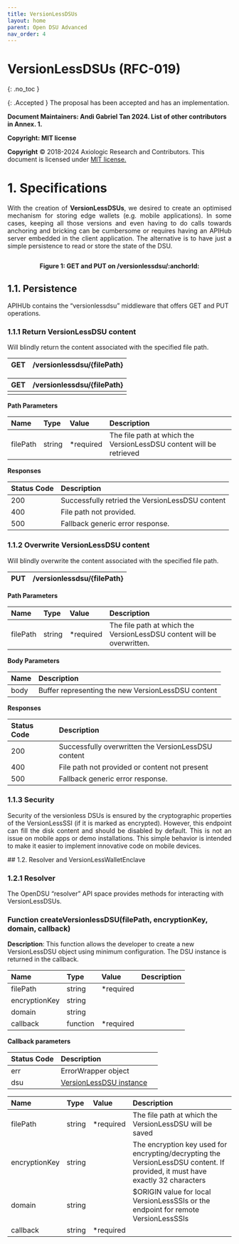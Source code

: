 ```yaml
---
title: VersionLessDSUs 
layout: home
parent: Open DSU Advanced
nav_order: 4
---
```


# VersionLessDSUs (RFC-019)
{: .no_toc }

{: .Accepted }
The proposal has been accepted and has an implementation.


**Document Maintainers: Andi Gabriel Tan 2024. List of other contributors in Annex. 1.**

**Copyright: MIT license**

 **Copyright** © 2018-2024 Axiologic Research and Contributors.
This document is licensed under [MIT license.](https://en.wikipedia.org/wiki/MIT_License)


# 1. Specifications

<p style='text-align: justify;'>With the creation of <b>VersionLessDSUs</b>, we desired to create an optimised mechanism for storing edge wallets (e.g. mobile applications). In some cases, keeping all those versions and even having to do calls towards anchoring and bricking can be cumbersome or requires having an APIHub server embedded in the client application. The alternative is to have just a simple persistence to read or store the state of the DSU.
</p>
<img alt="" align="center" src="" class="imgMain"/>

<p style="text-align:center"> <b>Figure 1: GET and PUT on /versionlessdsu/:anchorId: </b></p>

## 1.1. Persistence

APIHUb contains the “versionlessdsu” middleware that offers GET and PUT operations.

### 1.1.1 Return VersionLessDSU content

Will blindly return the content associated with the specified file path.

| **GET** | **/versionlessdsu/{filePath}** |
|:--------|:-------------------------------|


| **GET** | **/versionlessdsu/{filePath}** |
|:--------|:-------------------------------|
|         |                                |


**Path Parameters**


| **Name**        | **Type** | **Value**   | **Description**                                                                                                              |
|:----------------|:---------|:------------|:-----------------------------------------------------------------------------------------------------------------------------|
| filePath        | string   | *required   | The file path at which the VersionLessDSU content will be retrieved                                                          |

**Responses**

| **Status Code**  | **Description**                                 |
|:-----------------|:------------------------------------------------|
| 200              | Successfully retried the VersionLessDSU content |
| 400              | File path not provided.                         |
| 500              | Fallback generic error response.                |

### 1.1.2 Overwrite VersionLessDSU content

Will blindly overwrite the content associated with the specified file path.

| **PUT**  | **/versionlessdsu/{filePath}**  |
|:---------|:--------------------------------|

**Path Parameters**

| **Name**        | **Type** | **Value**   | **Description**                                                        |
|:----------------|:---------|:------------|:-----------------------------------------------------------------------|
| filePath        | string   | *required   | The file path at which the VersionLessDSU content will be overwritten. |

**Body Parameters**

| **Name** | **Description**                                    |
|:---------|:---------------------------------------------------|
| body     | Buffer representing the new VersionLessDSU content |


**Responses**


| **Status Code**  | **Description**                                     |
|:-----------------|:----------------------------------------------------|
| 200              | Successfully overwritten the VersionLessDSU content |
| 400              | File path not provided or content not present       |
| 500              | Fallback generic error response.                    |

### 1.1.3 Security

<p style='text-align: justify;'>Security of the versionless DSUs is ensured by the cryptographic properties of the VersionLessSSI (if it is marked as encrypted). However, this endpoint can fill the disk content and should be disabled by default. This is not an issue on mobile apps or demo installations. This simple behavior is intended to make it easier to implement innovative code on mobile devices.
</p>
## 1.2. Resolver and VersionLessWalletEnclave

### 1.2.1 Resolver

The OpenDSU “resolver” API space provides methods for interacting with VersionLessDSUs.

### Function createVersionlessDSU(filePath, encryptionKey, domain, callback)

**Description**: This function allows the developer to create a new VersionLessDSU object using minimum configuration. The DSU instance is returned in the callback.


| **Name**         | **Type**  | **Value**  | **Description**                                                |
|:-----------------|:----------|:-----------|:---------------------------------------------------------------|
| filePath         | string    | *required  |                                                                |
| encryptionKey    | string    |            |                                                                |
| domain           | string    |            |                                                                |
| callback         | function  | *required  |                                                                |


**Callback parameters**

| **Status Code**  | **Description**                                                                                   |     |
|:-----------------|:--------------------------------------------------------------------------------------------------|:----|
| err              | ErrorWrapper object                                                                               |     |
| dsu              | [VersionLessDSU instance](https://www.opendsu.org/pages/beginners/DSU%20Object%20(RFC-063).html)  |     |













































| Name          | Type   | Value      | Description                                                                                                                   |
|:--------------|:-------|:-----------|:------------------------------------------------------------------------------------------------------------------------------|
| filePath      | string | *required  | The file path at which the VersionLessDSU will be saved                                                                       |
| encryptionKey | string |            | The encryption key used for encrypting/decrypting the VersionLessDSU content. If provided, it must have exactly 32 characters |
| domain        | string |            | $ORIGIN value for local VersionLessSSIs or the endpoint for remote VersionLessSSIs                                            |
| callback      | string | *required  |                                                                                                                               |

